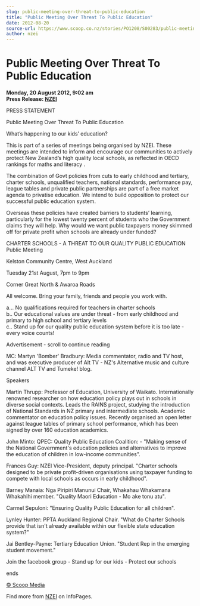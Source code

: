 ```yaml
---
slug: public-meeting-over-threat-to-public-education
title: "Public Meeting Over Threat To Public Education"
date: 2012-08-20
source-url: https://www.scoop.co.nz/stories/PO1208/S00283/public-meeting-over-threat-to-public-education.htm
author: nzei
---
```

Public Meeting Over Threat To Public Education
==============================================

**Monday, 20 August 2012, 9:02 am**  
**Press Release: [NZEI](https://info.scoop.co.nz/NZEI)**

PRESS STATEMENT

Public Meeting Over Threat To Public Education

  
What’s happening to our kids’ education?

  
This is part of a series of meetings being organised by NZEI. These meetings are intended to inform and encourage our communities to actively protect New Zealand’s high quality local schools, as reflected in OECD rankings for maths and literacy .

The combination of Govt policies from cuts to early childhood and tertiary, charter schools, unqualified teachers, national standards, performance pay, league tables and private public partnerships are part of a free market agenda to privatise education. We intend to build opposition to protect our successful public education system.

Overseas these policies have created barriers to students’ learning, particularly for the lowest twenty percent of students who the Government claims they will help. Why would we want public taxpayers money skimmed off for private profit when schools are already under funded?

CHARTER SCHOOLS - A THREAT TO OUR QUALITY PUBLIC EDUCATION  
Public Meeting

Kelston Community Centre, West Auckland

Tuesday 21st August, 7pm to 9pm

Corner Great North & Awaroa Roads

All welcome. Bring your family, friends and people you work with.

a... No qualifications required for teachers in charter schools  
b.. Our educational values are under threat - from early childhood and primary to high school and tertiary levels  
c.. Stand up for our quality public education system before it is too late - every voice counts!

Advertisement - scroll to continue reading





MC: Martyn 'Bomber' Bradbury: Media commentator, radio and TV host, and was executive producer of Alt TV - NZ's Alternative music and culture channel ALT TV and Tumeke! blog.

Speakers

Martin Thrupp: Professor of Education, University of Waikato. Internationally renowned researcher on how education policy plays out in schools in diverse social contexts. Leads the RAINS project, studying the introduction of National Standards in NZ primary and intermediate schools. Academic commentator on education policy issues. Recently organised an open letter against league tables of primary school performance, which has been signed by over 160 education academics.

John Minto: QPEC: Quality Public Education Coalition: - "Making sense of the National Government's education policies and alternatives to improve the education of children in low-income communities".

Frances Guy: NZEI Vice-President, deputy principal. "Charter schools designed to be private profit-driven organisations using taxpayer funding to compete with local schools as occurs in early childhood".

Barney Manaia: Nga Piripiri Manunui Chair, Whakahau Whakamana Whakahihi member. "Quality Maori Education - Mo ake tonu atu".

Carmel Sepuloni: "Ensuring Quality Public Education for all children".

Lynley Hunter: PPTA Auckland Regional Chair. "What do Charter Schools provide that isn't already available within our flexible state education system?"

Jai Bentley-Payne: Tertiary Education Union. "Student Rep in the emerging student movement."

Join the facebook group - Stand up for our kids - Protect our schools

ends

[© Scoop Media](http://www.scoop.co.nz/about/terms.html)

Find more from [NZEI](https://info.scoop.co.nz/NZEI) on InfoPages.